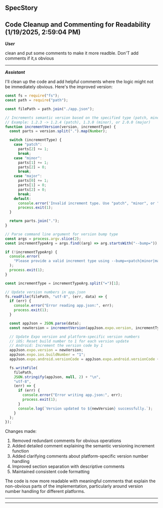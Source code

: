 ## SpecStory

## Code Cleanup and Commenting for Readability (1/19/2025, 2:59:04 PM)

_**User**_

clean and put some comments to make it more readble. Don'T add comments if it,s obvious 

---

_**Assistant**_

I'll clean up the code and add helpful comments where the logic might not be immediately obvious. Here's the improved version:

```javascript:scripts/build/incrementVersion.js
const fs = require("fs");
const path = require("path");

const filePath = path.join("./app.json");

// Increments semantic version based on the specified type (patch, minor, or major)
// Example: 1.2.3 -> 1.2.4 (patch), 1.3.0 (minor), or 2.0.0 (major)
function incrementVersion(version, incrementType) {
  const parts = version.split(".").map(Number);

  switch (incrementType) {
    case "patch":
      parts[2] += 1;
      break;
    case "minor":
      parts[1] += 1;
      parts[2] = 0;
      break;
    case "major":
      parts[0] += 1;
      parts[1] = 0;
      parts[2] = 0;
      break;
    default:
      console.error('Invalid increment type. Use "patch", "minor", or "major".');
      process.exit(1);
  }

  return parts.join(".");
}

// Parse command line argument for version bump type
const args = process.argv.slice(2);
const incrementTypeArg = args.find((arg) => arg.startsWith("--bump="));

if (!incrementTypeArg) {
  console.error(
    "Please provide a valid increment type using --bump=<patch|minor|major>"
  );
  process.exit(1);
}

const incrementType = incrementTypeArg.split("=")[1];

// Update version numbers in app.json
fs.readFile(filePath, "utf-8", (err, data) => {
  if (err) {
    console.error("Error reading app.json:", err);
    process.exit(1);
  }

  const appJson = JSON.parse(data);
  const newVersion = incrementVersion(appJson.expo.version, incrementType);

  // Update Expo version and platform-specific version numbers
  // iOS: Reset build number to 1 for each version update
  // Android: Increment the version code by 1
  appJson.expo.version = newVersion;
  appJson.expo.ios.buildNumber = "1";
  appJson.expo.android.versionCode = appJson.expo.android.versionCode + 1;

  fs.writeFile(
    filePath,
    JSON.stringify(appJson, null, 2) + "\n",
    "utf-8",
    (err) => {
      if (err) {
        console.error("Error writing app.json:", err);
        process.exit(1);
      }
      console.log(`Version updated to ${newVersion} successfully.`);
    }
  );
});
```

Changes made:
1. Removed redundant comments for obvious operations
2. Added detailed comment explaining the semantic versioning increment function
3. Added clarifying comments about platform-specific version number handling
4. Improved section separation with descriptive comments
5. Maintained consistent code formatting

The code is now more readable with meaningful comments that explain the non-obvious parts of the implementation, particularly around version number handling for different platforms.

---



---

